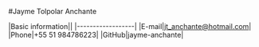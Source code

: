 #Jayme Tolpolar Anchante

|Basic information||
|------------------|
|E-mail|jt_anchante@hotmail.com|
|Phone|+55 51 984786223|
|GitHub|jayme-anchante|
